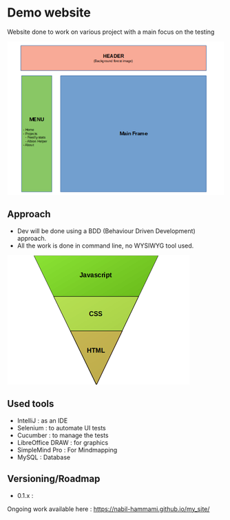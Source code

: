 # Demo website
Website done to work on various project with a main focus on the testing

![alt text](https://github.com/nabil-hammami/my_site/blob/master/IMG/websiteStructure.png)




## Approach
- Dev will be done using a BDD (Behaviour Driven Development) approach.
- All the work is done in command line, no WYSIWYG tool used.

![alt text](https://github.com/nabil-hammami/my_site/blob/master/IMG/webTechnoPyramide.png)

## Used tools
- IntelliJ : as an IDE
- Selenium : to automate UI tests
- Cucumber : to manage the tests
- LibreOffice DRAW : for graphics
- SimpleMind Pro : For Mindmapping
- MySQL : Database

## Versioning/Roadmap
- 0.1.x : 

Ongoing work available here : https://nabil-hammami.github.io/my_site/
